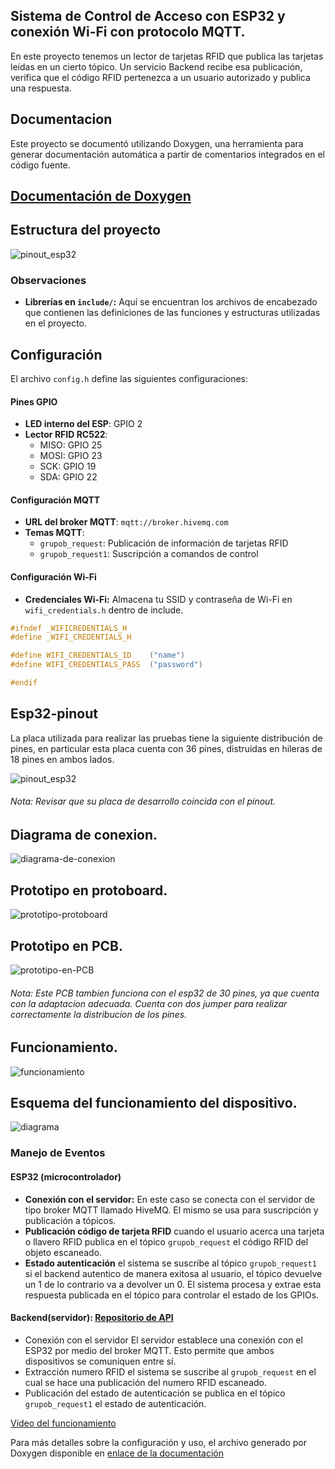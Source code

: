 ## Sistema de Control de Acceso con ESP32 y conexión Wi-Fi con protocolo MQTT.

En este proyecto tenemos un lector de tarjetas RFID que publica las tarjetas leídas en un cierto tópico. Un servicio Backend recibe esa publicación, verifica que el código RFID pertenezca a un usuario autorizado y publica una respuesta.
## Documentacion
Este proyecto se documentó utilizando Doxygen, una herramienta para generar documentación automática a partir de comentarios integrados en el código fuente.

[Documentación de Doxygen](https://animated-tanuki-521f53.netlify.app/)
---

## Estructura del proyecto

![pinout_esp32](./imgs/estructura.png)

### Observaciones
- **Librerías en `include/`:** Aquí se encuentran los archivos de encabezado que contienen las definiciones de las funciones y estructuras utilizadas en el proyecto.
## Configuración

El archivo `config.h` define las siguientes configuraciones:

#### Pines GPIO

- **LED interno del ESP**: GPIO 2
- **Lector RFID RC522**:
  - MISO: GPIO 25
  - MOSI: GPIO 23
  - SCK: GPIO 19
  - SDA: GPIO 22

#### Configuración MQTT

- **URL del broker MQTT**: `mqtt://broker.hivemq.com`
- **Temas MQTT**:
  - `grupob_request`: Publicación de información de tarjetas RFID
  - `grupob_request1`: Suscripción a comandos de control

#### Configuración Wi-Fi
- **Credenciales Wi-Fi:** Almacena tu SSID y contraseña de Wi-Fi en `wifi_credentials.h` dentro de include.
```c
#ifndef _WIFICREDENTIALS_H
#define _WIFI_CREDENTIALS_H

#define WIFI_CREDENTIALS_ID    ("name")
#define WIFI_CREDENTIALS_PASS  ("password")

#endif
```
## Esp32-pinout  
La placa utilizada para realizar las pruebas tiene la siguiente distribución de pines, en particular esta placa cuenta con 36 pines, distruidas en hileras de 18 pines en ambos lados.

![pinout_esp32](./imgs/esp32-36-pin-pinout.jpg)

  ###### Nota: Revisar que su placa de desarrollo coincida con el pinout.

## Diagrama de conexion.

![diagrama-de-conexion](./imgs/diagrama-de-conexion.png)

## Prototipo en protoboard.
![prototipo-protoboard](./imgs/prototipo-protoboard.jpeg)

## Prototipo en PCB.
![prototipo-en-PCB](./imgs/pcb-frontal.jpeg)
###### Nota: Este PCB tambien funciona con el esp32 de 30 pines, ya que cuenta con la adaptacion adecuada. Cuenta con dos jumper para realizar correctamente la distribucion de los pines.

## Funcionamiento.
![funcionamiento](./imgs/marcha.gif)

## Esquema del funcionamiento del dispositivo.

![diagrama](./imgs/diagrama.png)



### Manejo de Eventos

#### ESP32 (microcontrolador)
  - **Conexión con el servidor:** En este caso se conecta con el servidor de tipo broker MQTT llamado HiveMQ. El mismo se usa para suscripción y publicación a tópicos.
  - **Publicación código de tarjeta RFID** cuando el usuario acerca una tarjeta o llavero RFID publica en el tópico `grupob_request` el código RFID del objeto escaneado.
  - **Estado autenticación** el sistema se suscribe al tópico `grupob_request1` si el backend autentico de manera exitosa al usuario, el tópico devuelve un 1 de lo contrario va a devolver un 0. El sistema procesa y extrae esta respuesta publicada en el tópico para controlar el estado de los GPIOs.

#### Backend(servidor): [Repositorio de API](https://github.com/facumruiz/rfidhub)
  - Conexión con el servidor El servidor establece una conexión con el ESP32 por medio del broker MQTT. Esto permite que ambos dispositivos se comuniquen entre sí.
  - Extracción numero RFID el sistema se suscribe al `grupob_request` en el cual se hace una publicación del numero RFID escaneado.
  - Publicación del estado de autenticación se publica en el tópico `grupob_request1` el estado de autenticación.

[Video del funcionamiento](https://www.youtube.com/watch?v=89fvR8XMqS8)

Para más detalles sobre la configuración y uso, el archivo generado por Doxygen disponible en [enlace de la documentación](https://animated-tanuki-521f53.netlify.app/)



